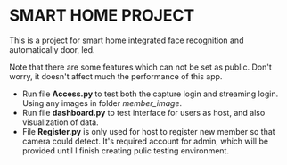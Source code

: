 # SMART HOME PROJECT
This is a project for smart home integrated face recognition and automatically door, led.

Note that there are some features which can not be set as public. Don't worry, it doesn't affect much the performance of this app.

- Run file **Access.py** to test both the capture login and streaming login. Using any images in folder *member_image*.
- Run file **dashboard.py** to test interface for users as host, and also visualization of data.
- File **Register.py** is only used for host to register new member so that camera could detect. It's required account for admin, which will be provided until I finish creating pulic testing environment. 
